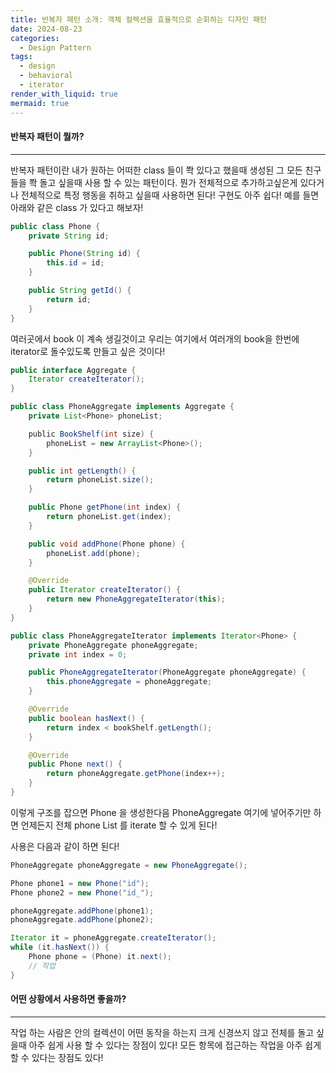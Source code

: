 ```yaml
---
title: 반복자 패턴 소개: 객체 컬렉션을 효율적으로 순회하는 디자인 패턴
date: 2024-08-23
categories:
  - Design Pattern
tags:
  - design
  - behavioral
  - iterator
render_with_liquid: true
mermaid: true
---
```

#### 반복자 패턴이 뭘까?
---
반복자 패턴이란 내가 원하는 어떠한 class 들이 쫙 있다고 했을때 생성된 그 모든 친구들을 쫙 돌고 싶을때 사용 할 수 있는 패턴이다. 뭔가 전체적으로 추가하고싶은게 있다거나 전체적으로 특정 행동을 취하고 싶을때 사용하면 된다! 구현도 아주 쉽다! 예를 들면 아래와 같은 class 가 있다고 해보자!

```java
public class Phone {
    private String id;

    public Phone(String id) {
        this.id = id;
    }

    public String getId() {
        return id;
    }
}
```

여러곳에서 book 이 계속 생길것이고 우리는 여기에서 여러개의 book을 한번에 iterator로 돌수있도록 만들고 싶은 것이다!

```java
public interface Aggregate {
    Iterator createIterator();
}

public class PhoneAggregate implements Aggregate {
    private List<Phone> phoneList;

    ​public BookShelf(int size) {
        phoneList = new ArrayList<Phone>();
    }

	public int getLength() {
		return phoneList.size();
	}

    public Phone getPhone(int index) {
        return phoneList.get(index);
    }

    public void addPhone(Phone phone) {
		phoneList.add(phone);
    }

    @Override
    public Iterator createIterator() {
        return new PhoneAggregateIterator(this);
    }
}

public class PhoneAggregateIterator implements Iterator<Phone> {
    private PhoneAggregate phoneAggregate;
    private int index = 0;

    public PhoneAggregateIterator(PhoneAggregate phoneAggregate) {
        this.phoneAggregate = phoneAggregate;
    }

    @Override
    public boolean hasNext() {
        return index < bookShelf.getLength();
    }

    @Override
    public Phone next() {
        return phoneAggregate.getPhone(index++);
	}
}
```

이렇게 구조를 잡으면 Phone 을 생성한다음 PhoneAggregate 여기에 넣어주기만 하면 언제든지 전체 phone List 를 iterate 할 수 있게 된다!

사용은 다음과 같이 하면 된다!

```java
PhoneAggregate phoneAggregate = new PhoneAggregate();

Phone phone1 = new Phone("id");
Phone phone2 = new Phone("id_");

phoneAggregate.addPhone(phone1);
phoneAggregate.addPhone(phone2);

Iterator it = phoneAggregate.createIterator();
while (it.hasNext()) {
	Phone phone = (Phone) it.next();
	// 작업
}
```

#### 어떤 상황에서 사용하면 좋을까?
---
작업 하는 사람은 안의 컬렉션이 어떤 동작을 하는지 크게 신경쓰지 않고 전체를 돌고 싶을때 아주 쉽게 사용 할 수 있다는 장점이 있다! 모든 항목에 접근하는 작업을 아주 쉽게 할 수 있다는 장점도 있다!